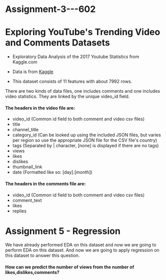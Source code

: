 # Assignment-3---602

# **Exploring YouTube's Trending Video and Comments Datasets**

* Exploratory Data Analysis of the 2017 Youtube Statistics from Kaggle.com

* Data is from [Kaggle](https://www.kaggle.com/datasnaek/youtube?select=UScomments.csv)

* This dataset consists of 11 features with about 7992 rows.

There are two kinds of data files, one includes comments and one includes video statistics. They are linked by the unique video_id field.

#### The headers in the video file are:

* video_id (Common id field to both comment and video csv files)
* title
* channel_title
* category_id (Can be looked up using the included JSON files, but varies per region so use the appropriate JSON file for the CSV file's country)
* tags (Separated by | character, [none] is displayed if there are no tags)
* views
* likes
* dislikes
* thumbnail_link
* date (Formatted like so: [day].[month])

#### The headers in the comments file are:

* video_id (Common id field to both comment and video csv files)
* comment_text
* likes
* replies


# Assignment 5 - Regression

We have already performed EDA on this dataset and now we are going to perform EDA on this dataset. 
And now we are going to apply regression on this dataset to answer this question.

#### **How can we predict the number of views from the number of likes,dislikes,comments?**
